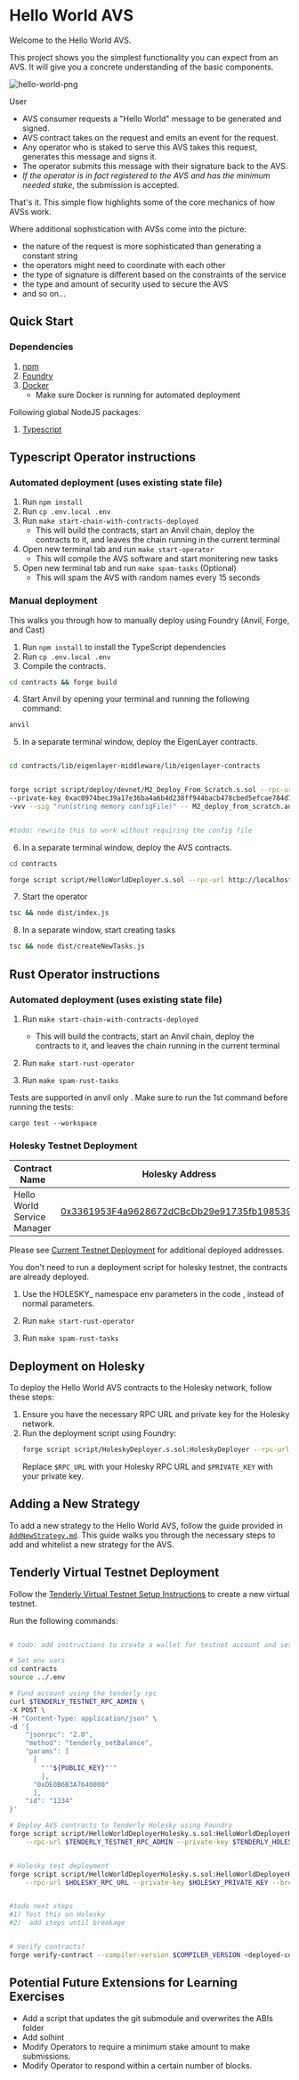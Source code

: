 # Hello World AVS

Welcome to the Hello World AVS.

This project shows you the simplest functionality you can expect from an AVS. It will give you a concrete understanding of the basic components.

![hello-world-png](./assets/hello-world-diagram.png)

User
- AVS consumer requests a "Hello World" message to be generated and signed.
- AVS contract takes on the request and emits an event for the request.
- Any operator who is staked to serve this AVS takes this request, generates this message and signs it.
- The operator submits this message with their signature back to the AVS.
- *If the operator is in fact registered to the AVS and has the minimum needed stake*, the submission is accepted.

That's it. This simple flow highlights some of the core mechanics of how AVSs work.

Where additional sophistication with AVSs come into the picture:
- the nature of the request is more sophisticated than generating a constant string
- the operators might need to coordinate with each other
- the type of signature is different based on the constraints of the service
- the type and amount of security used to secure the AVS
- and so on...

## Quick Start

### Dependencies

1. [npm](https://docs.npmjs.com/downloading-and-installing-node-js-and-npm)
2. [Foundry](https://getfoundry.sh/)
3. [Docker](https://www.docker.com/get-started/)
   * Make sure Docker is running for automated deployment

Following global NodeJS packages:
1. [Typescript](https://github.com/microsoft/TypeScript)

## Typescript Operator instructions

### Automated deployment (uses existing state file)

1. Run `npm install`
2. Run `cp .env.local .env`
3. Run `make start-chain-with-contracts-deployed`
    * This will build the contracts, start an Anvil chain, deploy the contracts to it, and leaves the chain running in the current terminal
4. Open new terminal tab and run `make start-operator`
    * This will compile the AVS software and start monitering new tasks
5. Open new terminal tab and run `make spam-tasks` (Optional)
    * This will spam the AVS with random names every 15 seconds

### Manual deployment

This walks you through how to manually deploy using Foundry (Anvil, Forge, and Cast)

1. Run `npm install` to install the TypeScript dependencies
2. Run `cp .env.local .env`
3. Compile the contracts.

```sh
cd contracts && forge build
```

4. Start Anvil by opening your terminal and running the following command:

```sh
anvil
```

5. In a separate terminal window, deploy the EigenLayer contracts.

```sh

cd contracts/lib/eigenlayer-middleware/lib/eigenlayer-contracts


forge script script/deploy/devnet/M2_Deploy_From_Scratch.s.sol --rpc-url http://localhost:8545 \
--private-key 0xac0974bec39a17e36ba4a6b4d238ff944bacb478cbed5efcae784d7bf4f2ff80 --broadcast \
-vvv --sig "run(string memory configFile)" -- M2_deploy_from_scratch.anvil.config.json


#todo: rewrite this to work without requiring the config file

```

6. In a separate terminal window, deploy the AVS contracts.

```sh
cd contracts

forge script script/HelloWorldDeployer.s.sol --rpc-url http://localhost:8545 --private-key 0xac0974bec39a17e36ba4a6b4d238ff944bacb478cbed5efcae784d7bf4f2ff80 --broadcast -v
```

7. Start the operator

```sh
tsc && node dist/index.js
```

8. In a separate window, start creating tasks

```sh
tsc && node dist/createNewTasks.js
```

## Rust Operator instructions

### Automated deployment (uses existing state file)

1. Run `make start-chain-with-contracts-deployed`
    * This will build the contracts, start an Anvil chain, deploy the contracts to it, and leaves the chain running in the current terminal

2. Run `make start-rust-operator`

3. Run `make spam-rust-tasks`

Tests are supported in anvil only . Make sure to run the 1st command before running the  tests:

```
cargo test --workspace
```


### Holesky Testnet Deployment

| Contract Name               | Holesky Address                                   |
| -------------               | -------------                                     |
| Hello World Service Manager | [0x3361953F4a9628672dCBcDb29e91735fb1985390](https://holesky.etherscan.io/address/0x3361953F4a9628672dCBcDb29e91735fb1985390)    |

Please see [Current Testnet Deployment](https://github.com/Layr-Labs/eigenlayer-contracts?tab=readme-ov-file#current-testnet-deployment) for additional deployed addresses.

You don't need to run a deployment script for holesky testnet, the contracts are already deployed.

1. Use the HOLESKY_ namespace env parameters in the code , instead of normal parameters.

2. Run `make start-rust-operator`

3. Run `make spam-rust-tasks `



## Deployment on Holesky

To deploy the Hello World AVS contracts to the Holesky network, follow these steps:

1. Ensure you have the necessary RPC URL and private key for the Holesky network.
2. Run the deployment script using Foundry:
    ```bash
    forge script script/HoleskyDeployer.s.sol:HoleskyDeployer --rpc-url $RPC_URL --private-key $PRIVATE_KEY --broadcast -vvvv
    ```
    Replace `$RPC_URL` with your Holesky RPC URL and `$PRIVATE_KEY` with your private key.

## Adding a New Strategy

To add a new strategy to the Hello World AVS, follow the guide provided in [`AddNewStrategy.md`](https://github.com/Layr-Labs/hello-world-avs/blob/master/AddNewStrategy.md). This guide walks you through the necessary steps to add and whitelist a new strategy for the AVS.


## Tenderly Virtual Testnet Deployment

Follow the [Tenderly Virtual Testnet Setup Instructions](https://docs.tenderly.co/virtual-testnets/quickstart) to create a new virtual testnet.

Run the following commands:

```sh

# todo: add instructions to create a wallet for testnet account and set private key in .env holesky vars

# Set env vars
cd contracts
source ../.env

# Fund account using the tenderly rpc
curl $TENDERLY_TESTNET_RPC_ADMIN \
-X POST \
-H "Content-Type: application/json" \
-d '{
    "jsonrpc": "2.0",
    "method": "tenderly_setBalance",
    "params": [
      [
        "'"${PUBLIC_KEY}"'"
        ],
      "0xDE0B6B3A7640000"
      ],
    "id": "1234"
}'

# Deploy AVS contracts to Tenderly Holesky using Foundry
forge script script/HelloWorldDeployerHolesky.s.sol:HelloWorldDeployerHolesky \
    --rpc-url $TENDERLY_TESTNET_RPC_ADMIN --private-key $TENDERLY_HOLESKY_PRIVATE_KEY --broadcast -vvv debug


# Holesky test deployment
forge script script/HelloWorldDeployerHolesky.s.sol:HelloWorldDeployerHolesky \
    --rpc-url $HOLESKY_RPC_URL --private-key $HOLESKY_PRIVATE_KEY --broadcast -vvv debug


#todo next steps
#1) Test this on Holesky
#2)  add steps until breakage


# Verify contracts?
forge verify-contract --compiler-version $COMPILER_VERSION <deployed-contract-address> <contract-path>:<contract-name> --chain-id <chain-id>


```





## Potential Future Extensions for Learning Exercises
- Add a script that updates the git submodule and overwrites the ABIs folder
- Add solhint
- Modify Operators to require a minimum stake amount to make submissions.
- Modify Operator to respond within a certain number of blocks.